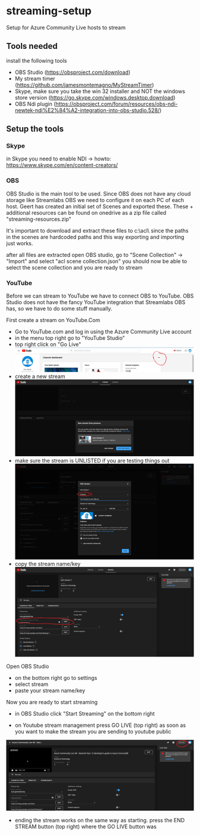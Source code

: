 # streaming-setup
Setup for Azure Community Live hosts to stream

## Tools needed

install the following tools

- OBS Studio (https://obsproject.com/download)
- My stream timer (https://github.com/jamesmontemagno/MyStreamTimer)
- Skype, make sure you take the win 32 installer and NOT the windows store version (https://go.skype.com/windows.desktop.download)
- OBS Ndi plugin (https://obsproject.com/forum/resources/obs-ndi-newtek-ndi%E2%84%A2-integration-into-obs-studio.528/)

## Setup the tools

### Skype
in Skype you need to enable NDI -> howto: https://www.skype.com/en/content-creators/

### OBS
OBS Studio is the main tool to be used. Since OBS does not have any cloud storage like Streamlabs OBS we need to configure it on each PC of each host. Geert has created an initial set of Scenes and exported these. These + additional resources can be found on onedrive as a zip file called "streaming-resources.zip"

It's important to download and extract these files to c:\acl\ since the paths in the scenes are hardcoded paths and this way exporting and importing just works.

after all files are extracted open OBS studio, go to "Scene Collection" -> "Import" and select "acl scene collection.json"
you should now be able to select the scene collection and you are ready to stream

### YouTube

Before we can stream to YouTube we have to connect OBS to YouTube. OBS Studio does not have the fancy YouTube integration that Streamlabs OBS has, so we have to do some stuff manually.

First create a stream on YouTube.Com
- Go to YouTube.com and log in using the Azure Community Live account
- in the menu top right go to "YouTube Studio"
- top right click on "Go Live"
![go live](img/go-live-button.jpg)
- create a new stream 
![go live](img/youtube-new-stream.jpg)
- make sure the stream is UNLISTED if you are testing things out
![go live](img/youtube-create-stream.jpg)
- copy the stream name/key
![go live](img/youtube-stream-name-key.jpg)


Open OBS Studio
- on the bottom right go to settings
- select stream 
- paste your stream name/key

Now you are ready to start streaming
- in OBS Studio click "Start Streaming" on the bottom right

- on Youtube stream management press GO LIVE (top right) as soon as you want to make the stream you are sending to youtube public

![go live](img/youtube-go-live.jpg)


- ending the stream works on the same way as starting. press the END STREAM button (top right) where the GO LIVE button was
